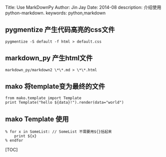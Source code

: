 Title: 	 Use MarkDownPy
Author: Jin Jay
Date:    2014-08
description: 介绍使用python-markdown.
keywords: python,markdown

## pygmentize 产生代码高亮的css文件
```
pygmentize -S default -f html > default.css
```

## markdown_py 产生html文件
```
markdown_py/markdown2 \*\*.md > \*\*.html
```

## mako 将template变为最终的文件
```
from mako.template import Template
print Template("hello ${data}!").render(data="world")
```

## mako Template 使用
```
% for x in SomeList: // SomeList 不需要用${}括起来
	print ${x}
% endfor
```

[TOC]

